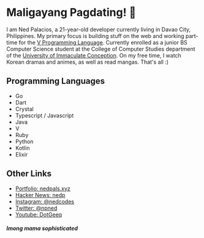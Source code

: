 # Maligayang Pagdating! 👋️

I am Ned Palacios, a 21-year-old developer currently living in Davao City, Philippines. My primary focus is building stuff on the web and working part-time for the [V Programming Language](https://github.com/vlang/v). Currently enrolled as a junior BS Computer Science student at the College of Computer Studies department of the [University of Immaculate Conception](https://uic.edu.ph). On my free time, I watch Korean dramas and animes, as well as read mangas. That's all :)

## Programming Languages
- Go
- Dart
- Crystal
- Typescript / Javascript
- Java
- V
- Ruby
- Python
- Kotlin
- Elixir

## Other Links
- [Portfolio: nedpals.xyz](https://nedpals.xyz)
- [Hacker News: nedp](https://news.ycombinator.com/user?id=nedp)
- [Instagram: @nedcodes](https://instagram.com/nedcodes)
- [Twitter: @npned](https://twitter.com/npned)
- [Youtube: DotGeeq](https://www.youtube.com/channel/UCaz-e85woIoiixZNrqR-XvA)

#### *Imong mama sophisticated*
